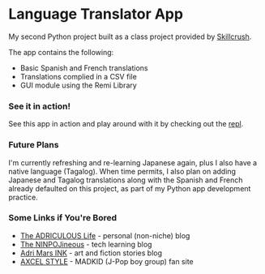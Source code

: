 # Language Translator App
My second Python project built as a class project provided by [Skillcrush](https://skillcrush.com).

The app contains the following:
- Basic Spanish and French translations
- Translations complied in a CSV file
- GUI module using the Remi Library

### See it in action!
See this app in action and play around with it by checking out the [repl](https://repl.it/@adriculous/Language-Translator-with-GUI).

### Future Plans
I'm currently refreshing and re-learning Japanese again, plus I also have a native language (Tagalog). When time permits, I also plan on adding Japanese and Tagalog translations along with the Spanish and French already defaulted on this project, as part of my Python app development practice.

### Some Links if You're Bored
- [The ADRICULOUS Life](https://adriculous.life) - personal (non-niche) blog
- [The NINPOJineous](https://ninpojineous.ninja) - tech learning blog
- [Adri Mars INK](https://adrimars.ink) - art and fiction stories blog
- [AXCEL STYLE](https://axcel.style) - MADKID (J-Pop boy group) fan site
